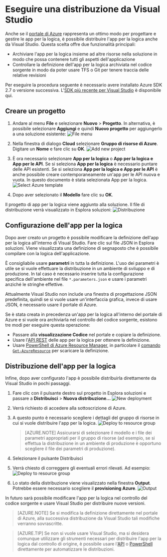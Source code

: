 <properties 
	pageTitle="Distribuire l'app per la logica da Visual Studio | Microsoft Azure" 
	description="Creare un progetto in Visual Studio per gestire l'app per la logica." 
	authors="stepsic-microsoft-com" 
	manager="erikre" 
	editor="" 
	services="app-service\logic" 
	documentationCenter=""/>

<tags
	ms.service="app-service-logic"
	ms.workload="integration"
	ms.tgt_pltfrm="na"
	ms.devlang="na"
	ms.topic="article"
	ms.date="05/03/2016"
	ms.author="stepsic"/>
	
# Eseguire una distribuzione da Visual Studio

Anche se il [portale di Azure](https://portal.azure.com/) rappresenta un ottimo modo per progettare e gestire le app per la logica, è possibile distribuire l'app per la logica anche da Visual Studio. Questa scelta offre due funzionalità principali:

- Archiviare l'app per la logica insieme ad altre risorse nella soluzione in modo che possa contenere tutti gli aspetti dell'applicazione
- Controllare la definizione dell'app per la logica archiviata nel codice sorgente in modo da poter usare TFS o Git per tenere traccia delle relative revisioni 

Per eseguire la procedura seguente è necessario avere installato Azure SDK 2.7 o versione successiva. L'[SDK più recente per Visual Studio](https://azure.microsoft.com/downloads/) è disponibile qui.

## Creare un progetto

1. Andare al menu **File** e selezionare **Nuovo** > **Progetto**. In alternativa, è possibile selezionare **Aggiungi** e quindi **Nuovo progetto** per aggiungerlo a una soluzione esistente: ![File menu](./media/app-service-logic-deploy-from-vs/filemenu.png)

2. Nella finestra di dialogo **Cloud** selezionare **Gruppo di risorse di Azure**. Digitare un **Nome** e fare clic su **OK**. ![Add new project](./media/app-service-logic-deploy-from-vs/addnewproject.png)

3. È ora necessario selezionare **App per la logica** o **App per la logica e App per le API**. Se si seleziona **App per la logica** è necessario puntare delle API esistenti. Se si seleziona **App per la logica e App per le API** è anche possibile creare contemporaneamente un'app per le API nuova e vuota. In questo documento è stata selezionata App per la logica. ![Select Azure template](./media/app-service-logic-deploy-from-vs/selectazuretemplate.png)

4. Dopo aver selezionato il **Modello** fare clic su **OK**.

Il progetto di app per la logica viene aggiunto alla soluzione. Il file di distribuzione verrà visualizzato in Esplora soluzioni: ![Distribuzione](./media/app-service-logic-deploy-from-vs/deployment.png)

## Configurazione dell'app per la logica

Dopo aver creato un progetto è possibile modificare la definizione dell'app per la logica all'interno di Visual Studio. Fare clic sul file JSON in Esplora soluzioni. Viene visualizzata una definizione di segnaposto che è possibile compilare con la logica dell'applicazione.

È consigliabile usare **parametri** in tutta la definizione. L'uso dei parametri è utile se si vuole effettuare la distribuzione in un ambiente di sviluppo e di produzione. In tal caso è necessario inserire tutta la configurazione specifica dell'ambiente nel file `*.parameters.json` e usare i parametri anziché le stringhe effettive.

Attualmente Visual Studio non include una finestra di progettazione JSON predefinita, quindi se si vuole usare un'interfaccia grafica, invece di usare JSON, è necessario usare il portale di Azure.

Se è stata creata in precedenza un'app per la logica all'interno del portale di Azure e si vuole ora archiviarla nel controllo del codice sorgente, esistono tre modi per eseguire questa operazione:

- Passare alla **visualizzazione Codice** nel portale e copiare la definizione.
- Usare l'[API REST](https://msdn.microsoft.com/library/azure/mt643787.aspx) delle app per la logica per ottenere la definizione.
- Usare [PowerShell di Azure Resource Manager](../powershell-azure-resource-manager.md), in particolare il [comando `Get-AzureResource`](https://msdn.microsoft.com/library/dn654579.aspx) per scaricare la definizione.

## Distribuzione dell'app per la logica

Infine, dopo aver configurato l'app è possibile distribuirla direttamente da Visual Studio in pochi passaggi.

1. Fare clic con il pulsante destro sul progetto in Esplora soluzioni e passare a **Distribuisci** > **Nuova distribuzione...** ![New deployment](./media/app-service-logic-deploy-from-vs/newdeployment.png)

2. Verrà richiesto di accedere alla sottoscrizione di Azure.

3. A questo punto è necessario scegliere i dettagli del gruppo di risorse in cui si vuole distribuire l'app per la logica. ![Deploy to resource group](./media/app-service-logic-deploy-from-vs/deploytoresourcegroup.png)

     > [AZURE.NOTE]    Assicurarsi di selezionare il modello e i file dei parametri appropriati per il gruppo di risorse (ad esempio, se si effettua la distribuzione in un ambiente di produzione è opportuno scegliere il file dei parametri di produzione). 
4.  Selezionare il pulsante Distribuisci
5. Verrà chiesto di correggere gli eventuali errori rilevati. Ad esempio: ![Deploy to resource group](./media/app-service-logic-deploy-from-vs/deploytoresourcegrouperror.png)
 
    
6. Lo stato della distribuzione viene visualizzato nella finestra **Output**. Potrebbe essere necessario scegliere il **provisioning Azure**. ![Output](./media/app-service-logic-deploy-from-vs/output.png)

In futuro sarà possibile modificare l'app per la logica nel controllo del codice sorgente e usare Visual Studio per distribuire nuove versioni.

> [AZURE.NOTE] Se si modifica la definizione direttamente nel portale di Azure, alla successiva distribuzione da Visual Studio tali modifiche verranno sovrascritte.

> [AZURE.TIP] Se non si vuole usare Visual Studio, ma si desidera comunque utilizzare gli strumenti necessari per distribuire l'app per la logica dal controllo di origine, è possibile usare l'[API](https://msdn.microsoft.com/library/azure/dn948510.aspx) o [PowerShell](../powershell-azure-resource-manager.md) direttamente per automatizzare le distribuzioni.

<!---HONumber=AcomDC_0511_2016-->